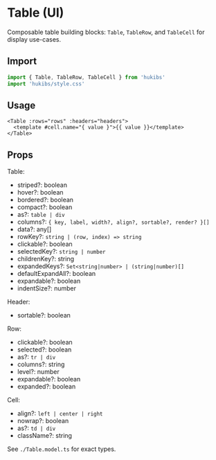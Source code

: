 # Table (UI)

Composable table building blocks: `Table`, `TableRow`, and `TableCell` for display use-cases.

## Import

```ts
import { Table, TableRow, TableCell } from 'hukibs'
import 'hukibs/style.css'
```

## Usage

```vue
<Table :rows="rows" :headers="headers">
  <template #cell.name="{ value }">{{ value }}</template>
</Table>
```

## Props

Table:
- striped?: boolean
- hover?: boolean
- bordered?: boolean
- compact?: boolean
- as?: `table | div`
- columns?: `{ key, label, width?, align?, sortable?, render? }[]`
- data?: any[]
- rowKey?: `string | (row, index) => string`
- clickable?: boolean
- selectedKey?: `string | number`
- childrenKey?: string
- expandedKeys?: `Set<string|number> | (string|number)[]`
- defaultExpandAll?: boolean
- expandable?: boolean
- indentSize?: number

Header:
- sortable?: boolean

Row:
- clickable?: boolean
- selected?: boolean
- as?: `tr | div`
- columns?: string
- level?: number
- expandable?: boolean
- expanded?: boolean

Cell:
- align?: `left | center | right`
- nowrap?: boolean
- as?: `td | div`
- className?: string

See `./Table.model.ts` for exact types.
